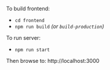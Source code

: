 To build frontend:

- `cd frontend`
- `npm run build` _(or `build-production`)_

To run server:

- `npm run start`

Then browse to: http://localhost:3000
